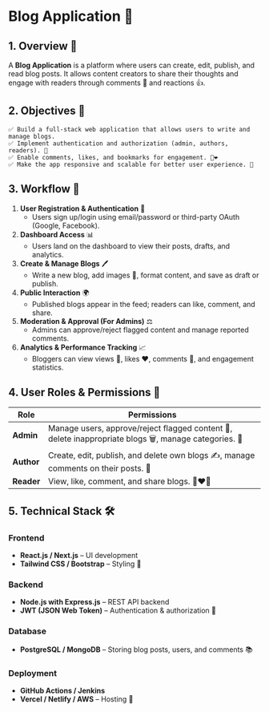 # Blog Application 📖

## 1. Overview 🌟
A **Blog Application** is a platform where users can create, edit, publish, and read blog posts. It allows content creators to share their thoughts and engage with readers through comments 💬 and reactions 👍.

## 2. Objectives 🎯
    ✅ Build a full-stack web application that allows users to write and manage blogs.  
    ✅ Implement authentication and authorization (admin, authors, readers). 🔑  
    ✅ Enable comments, likes, and bookmarks for engagement. 💬❤️  
    ✅ Make the app responsive and scalable for better user experience. 📱

## 3. Workflow 🔄
1. **User Registration & Authentication** 📝  
   - Users sign up/login using email/password or third-party OAuth (Google, Facebook).  
2. **Dashboard Access** 📊  
   - Users land on the dashboard to view their posts, drafts, and analytics.  
3. **Create & Manage Blogs** 🖊️  
   - Write a new blog, add images 📸, format content, and save as draft or publish.  
4. **Public Interaction** 🌍  
   - Published blogs appear in the feed; readers can like, comment, and share.  
5. **Moderation & Approval (For Admins)** ⚖️  
   - Admins can approve/reject flagged content and manage reported comments.  
6. **Analytics & Performance Tracking** 📈  
   - Bloggers can view views 👀, likes ❤️, comments 💬, and engagement statistics.

## 4. User Roles & Permissions 👥
| Role     | Permissions |
|----------|-------------|
| **Admin** | Manage users, approve/reject flagged content 🚫, delete inappropriate blogs 🗑️, manage categories. 📂 |
| **Author** | Create, edit, publish, and delete own blogs ✍️, manage comments on their posts. 💬 |
| **Reader** | View, like, comment, and share blogs. 👀❤️📲 |

## 5. Technical Stack 🛠️
### **Frontend**  
- **React.js / Next.js** – UI development  
- **Tailwind CSS / Bootstrap** – Styling 🎨

### **Backend**  
- **Node.js with Express.js** – REST API backend  
- **JWT (JSON Web Token)** – Authentication & authorization 🔑

### **Database**  
- **PostgreSQL / MongoDB** – Storing blog posts, users, and comments 📚

### **Deployment**  
- **GitHub Actions / Jenkins**  
- **Vercel / Netlify / AWS** – Hosting 🚀